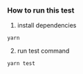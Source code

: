 ### How to run this test

1. install dependencies
```
yarn
```

2. run test command
```
yarn test
```